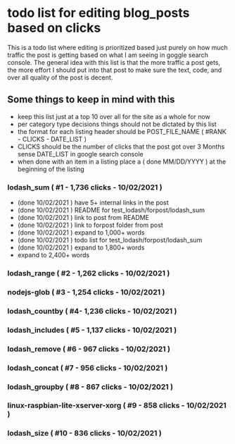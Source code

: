 # todo list for editing blog_posts based on clicks

This is a todo list where editing is prioritized based just purely on how much traffic the post is getting based on what I am seeing in goggle search console. The general idea with this list is that the more traffic a post gets, the more effort I should put into that post to make sure the text, code, and over all quality of the post is decent.

## Some things to keep in mind with this

* keep this list just at a top 10 over all for the site as a whole for now
* per category type decisions things should not be dictated by this list
* the format for each listing header should be POST_FILE_NAME ( #RANK - CLICKS - DATE_LIST )
* CLICKS should be the number of clicks that the post got over 3 Months sense DATE_LIST in google search console
* when done with an item in a listing place a ( done MM/DD/YYYY ) at the beginning of the listing

### lodash_sum ( #1 - 1,736 clicks - 10/02/2021 )
* (done 10/02/2021 ) have 5+ internal links in the post
* (done 10/02/2021 ) README for test_lodash/forpost/lodash_sum
* (done 10/02/2021 ) link to post from README
* (done 10/02/2021 ) link to forpost folder from post
* (done 10/02/2021 ) expand to 1,000+ words
* (done 10/02/2021 ) todo list for test_lodash/forpost/lodash_sum
* (done 10/02/2021 ) expand to 1,800+ words
* expand to 2,400+ words

### lodash_range ( #2 - 1,262 clicks - 10/02/2021 )

### nodejs-glob ( #3 - 1,254 clicks - 10/02/2021 )

### lodash_countby ( #4- 1,236 clicks - 10/02/2021 )

### lodash_includes ( #5 - 1,137 clicks - 10/02/2021 )

### lodash_remove ( #6 - 967 clicks - 10/02/2021 )

### lodash_concat ( #7 - 956 clicks - 10/02/2021 )

### lodash_groupby ( #8 - 867 clicks - 10/02/2021 )

### linux-raspbian-lite-xserver-xorg ( #9 - 858 clicks - 10/02/2021 )

### lodash_size ( #10 - 836 clicks - 10/02/2021 )